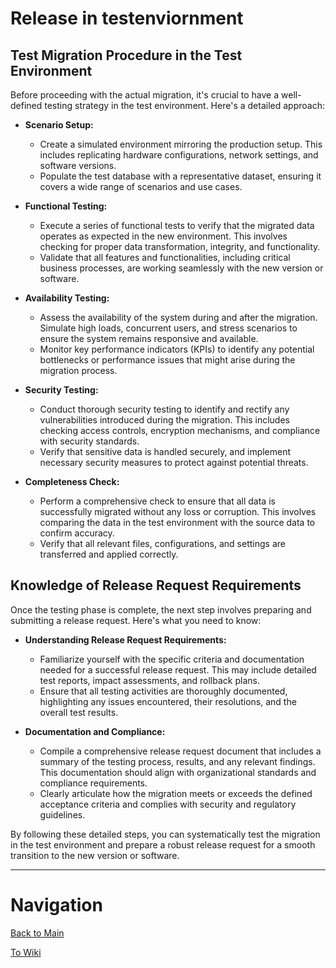 # Release in testenviornment

## Test Migration Procedure in the Test Environment

Before proceeding with the actual migration, it's crucial to have a well-defined testing strategy in the test environment. Here's a detailed approach:

- **Scenario Setup:**
  - Create a simulated environment mirroring the production setup. This includes replicating hardware configurations, network settings, and software versions.
  - Populate the test database with a representative dataset, ensuring it covers a wide range of scenarios and use cases.

- **Functional Testing:**
  - Execute a series of functional tests to verify that the migrated data operates as expected in the new environment. This involves checking for proper data transformation, integrity, and functionality.
  - Validate that all features and functionalities, including critical business processes, are working seamlessly with the new version or software.

- **Availability Testing:**
  - Assess the availability of the system during and after the migration. Simulate high loads, concurrent users, and stress scenarios to ensure the system remains responsive and available.
  - Monitor key performance indicators (KPIs) to identify any potential bottlenecks or performance issues that might arise during the migration process.

- **Security Testing:**
  - Conduct thorough security testing to identify and rectify any vulnerabilities introduced during the migration. This includes checking access controls, encryption mechanisms, and compliance with security standards.
  - Verify that sensitive data is handled securely, and implement necessary security measures to protect against potential threats.

- **Completeness Check:**
  - Perform a comprehensive check to ensure that all data is successfully migrated without any loss or corruption. This involves comparing the data in the test environment with the source data to confirm accuracy.
  - Verify that all relevant files, configurations, and settings are transferred and applied correctly.

## Knowledge of Release Request Requirements

Once the testing phase is complete, the next step involves preparing and submitting a release request. Here's what you need to know:

- **Understanding Release Request Requirements:**
  - Familiarize yourself with the specific criteria and documentation needed for a successful release request. This may include detailed test reports, impact assessments, and rollback plans.
  - Ensure that all testing activities are thoroughly documented, highlighting any issues encountered, their resolutions, and the overall test results.

- **Documentation and Compliance:**
  - Compile a comprehensive release request document that includes a summary of the testing process, results, and any relevant findings. This documentation should align with organizational standards and compliance requirements.
  - Clearly articulate how the migration meets or exceeds the defined acceptance criteria and complies with security and regulatory guidelines.

By following these detailed steps, you can systematically test the migration in the test environment and prepare a robust release request for a smooth transition to the new version or software.

---

# Navigation

[Back to Main](../README.md)

[To Wiki](https://github.com/Campus-Castolo/m158/wiki/)
